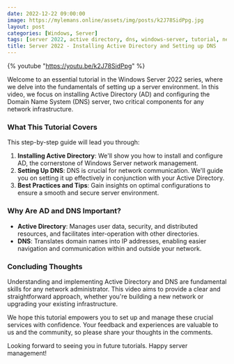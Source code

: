 ```yaml
---
date: 2022-12-22 09:00:00
image: https://mylemans.online/assets/img/posts/k2J78SidPpg.jpg
layout: post
categories: [Windows, Server]
tags: [server 2022, active directory, dns, windows-server, tutorial, network management]
title: Server 2022 - Installing Active Directory and Setting up DNS
---
```


{% youtube "https://youtu.be/k2J78SidPpg" %}

Welcome to an essential tutorial in the Windows Server 2022 series, where we delve into the fundamentals of setting up a server environment. In this video, we focus on installing Active Directory (AD) and configuring the Domain Name System (DNS) server, two critical components for any network infrastructure.

### What This Tutorial Covers

This step-by-step guide will lead you through:

1. **Installing Active Directory**: We'll show you how to install and configure AD, the cornerstone of Windows Server network management.
2. **Setting Up DNS**: DNS is crucial for network communication. We'll guide you on setting it up effectively in conjunction with your Active Directory.
3. **Best Practices and Tips**: Gain insights on optimal configurations to ensure a smooth and secure server environment.

### Why Are AD and DNS Important?

- **Active Directory**: Manages user data, security, and distributed resources, and facilitates inter-operation with other directories.
- **DNS**: Translates domain names into IP addresses, enabling easier navigation and communication within and outside your network.

### Concluding Thoughts

Understanding and implementing Active Directory and DNS are fundamental skills for any network administrator. This video aims to provide a clear and straightforward approach, whether you're building a new network or upgrading your existing infrastructure.

We hope this tutorial empowers you to set up and manage these crucial services with confidence. Your feedback and experiences are valuable to us and the community, so please share your thoughts in the comments.

Looking forward to seeing you in future tutorials. Happy server management!

